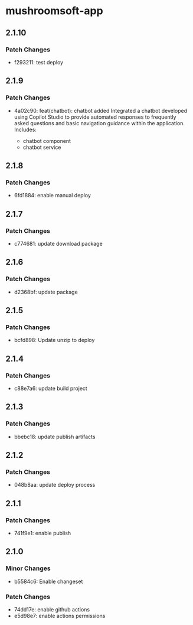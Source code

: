 # mushroomsoft-app

## 2.1.10

### Patch Changes

- f293211: test deploy

## 2.1.9

### Patch Changes

- 4a02c90: feat(chatbot): chatbot added
  Integrated a chatbot developed using Copilot Studio to provide automated responses to frequently asked questions and basic navigation guidance within the application.
  Includes:

  - chatbot component
  - chatbot service

## 2.1.8

### Patch Changes

- 6fd1884: enable manual deploy

## 2.1.7

### Patch Changes

- c774681: update download package

## 2.1.6

### Patch Changes

- d2368bf: update package

## 2.1.5

### Patch Changes

- bcfd898: Update unzip to deploy

## 2.1.4

### Patch Changes

- c88e7a6: update build project

## 2.1.3

### Patch Changes

- bbebc18: update publish artifacts

## 2.1.2

### Patch Changes

- 048b8aa: update deploy process

## 2.1.1

### Patch Changes

- 741f9e1: enable publish

## 2.1.0

### Minor Changes

- b5584c6: Enable changeset

### Patch Changes

- 74dd17e: enable github actions
- e5d98e7: enable actions permissions
